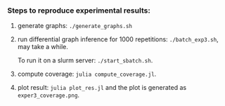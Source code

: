 ### Steps to reproduce experimental results: 

1. generate graphs: `./generate_graphs.sh`
2. run differential graph inference for 1000 repetitions: `./batch_exp3.sh`, may take a while. 

   To run it on a slurm server: `./start_sbatch.sh`. 
3. compute coverage: `julia compute_coverage.jl`. 
4. plot result: `julia plot_res.jl` and the plot is generated as `exper3_coverage.png`.
